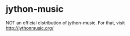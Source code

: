 # jython-music
NOT an official distribution of jython-music.  For that, visit http://jythonmusic.org/
